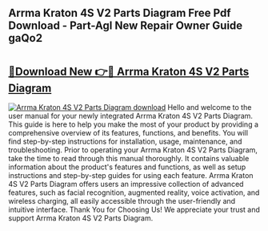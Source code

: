 ## Arrma Kraton 4S V2 Parts Diagram Free Pdf Download - Part-Agl New Repair Owner Guide gaQo2

# <h2><a href="http://dfoozml.blite.top/?on=Arrma+Kraton+4S+V2+Parts+Diagram">🔗Download New 👉🔴 Arrma Kraton 4S V2 Parts Diagram</a></h2>

[![Arrma Kraton 4S V2 Parts Diagram download](https://i.imgur.com/lujVjoI.png)](http://dfoozml.blite.top/?on=Arrma+Kraton+4S+V2+Parts+Diagram)
Hello and welcome to the user manual for your newly integrated Arrma Kraton 4S V2 Parts Diagram. This guide is here to help you make the most of your product by providing a comprehensive overview of its features, functions, and benefits. You will find step-by-step instructions for installation, usage, maintenance, and troubleshooting. Prior to operating your Arrma Kraton 4S V2 Parts Diagram, take the time to read through this manual thoroughly. It contains valuable information about the product's features and functions, as well as setup instructions and step-by-step guides for using each feature. Arrma Kraton 4S V2 Parts Diagram offers users an impressive collection of advanced features, such as facial recognition, augmented reality, voice activation, and wireless charging, all easily accessible through the user-friendly and intuitive interface. Thank You for Choosing Us! We appreciate your trust and support Arrma Kraton 4S V2 Parts Diagram.
